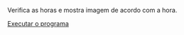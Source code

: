 Verifica as horas e mostra imagem de acordo com a hora.

<a href = "https://erkzz1.github.io/Hora-com-imagens/index.html" target="_blank"> Executar o programa</a>
